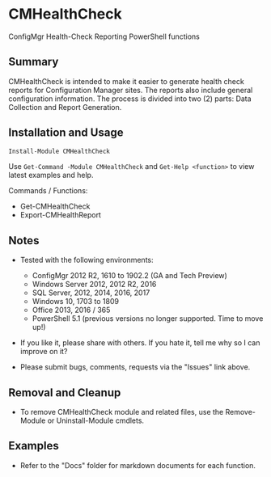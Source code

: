 # CMHealthCheck

ConfigMgr Health-Check Reporting PowerShell functions

## Summary

CMHealthCheck is intended to make it easier to generate health check reports for Configuration Manager
sites.  The reports also include general configuration information.  The process is divided into two (2)
parts: Data Collection and Report Generation.

## Installation and Usage

```powershell
Install-Module CMHealthCheck
```

Use ```Get-Command -Module CMHealthCheck``` and ```Get-Help <function>``` to view latest examples and help.

Commands / Functions:

* Get-CMHealthCheck
* Export-CMHealthReport

## Notes

* Tested with the following environments:
   * ConfigMgr 2012 R2, 1610 to 1902.2 (GA and Tech Preview)
   * Windows Server 2012, 2012 R2, 2016
   * SQL Server, 2012, 2014, 2016, 2017
   * Windows 10, 1703 to 1809
   * Office 2013, 2016 / 365
   * PowerShell 5.1 (previous versions no longer supported. Time to move up!)
  
* If you like it, please share with others.  If you hate it, tell me why so I can improve on it?
* Please submit bugs, comments, requests via the "Issues" link above.

## Removal and Cleanup

* To remove CMHealthCheck module and related files, use the Remove-Module or Uninstall-Module cmdlets.

## Examples

* Refer to the "Docs" folder for markdown documents for each function.